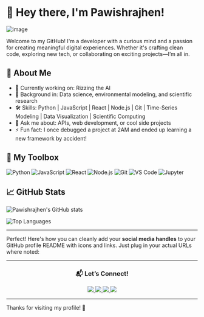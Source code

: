 # 👋 Hey there, I'm Pawishrajhen!
![image](https://github.com/user-attachments/assets/11bbd261-0016-48d6-8793-7da0dd9d237e)

Welcome to my GitHub! I'm a developer with a curious mind and a passion for creating meaningful digital experiences. Whether it's crafting clean code, exploring new tech, or collaborating on exciting projects—I’m all in.

## 🚀 About Me

- 🔭 Currently working on: Rizzing the AI
- 💼 Background in: Data science, environmental modeling, and scientific research
- 🛠️ Skills: Python | JavaScript | React | Node.js | Git | Time-Series Modeling | Data Visualization | Scientific Computing
- 💬 Ask me about: APIs, web development, or cool side projects
- ⚡ Fun fact: I once debugged a project at 2AM and ended up learning a new framework by accident!

## 🧰 My Toolbox

![Python](https://img.shields.io/badge/-Python-black?style=flat-square&logo=python)
![JavaScript](https://img.shields.io/badge/-JavaScript-black?style=flat-square&logo=javascript)
![React](https://img.shields.io/badge/-React-black?style=flat-square&logo=react)
![Node.js](https://img.shields.io/badge/-Node.js-black?style=flat-square&logo=node.js)
![Git](https://img.shields.io/badge/-Git-black?style=flat-square&logo=git)
![VS Code](https://img.shields.io/badge/-VS%20Code-black?style=flat-square&logo=visual-studio-code)
![Jupyter](https://img.shields.io/badge/-Jupyter-black?style=flat-square&logo=jupyter)

## 📈 GitHub Stats

![Pawishrajhen's GitHub stats](https://github-readme-stats.vercel.app/api?username=pawishrajhenAR&show_icons=true&theme=radical)

![Top Languages](https://github-readme-stats.vercel.app/api/top-langs/?username=pawishrajhenAR&layout=compact&theme=radical)

---
Perfect! Here's how you can cleanly add your **social media handles** to your GitHub profile README with icons and links. Just plug in your actual URLs where noted:

---

<h3 align="center">📬 Let’s Connect!</h3>

<p align="center">
  <a href="https://www.linkedin.com/in/pawish6364/" target="_blank">
    <img src="https://img.shields.io/badge/LinkedIn-%230077B5.svg?&style=for-the-badge&logo=linkedin&logoColor=white" />
  </a>
  <a href="https://www.instagram.com/ipawish/" target="_blank">
    <img src="https://img.shields.io/badge/Instagram-%23E4405F.svg?&style=for-the-badge&logo=instagram&logoColor=white" />
  </a>
  <a href="https://www.kaggle.com/pawish" target="_blank">
    <img src="https://img.shields.io/badge/Kaggle-20BEFF.svg?&style=for-the-badge&logo=kaggle&logoColor=white" />
  </a>
  <a href="mailto:pawishrajhen@gmail.com" target="_blank">
    <img src="https://img.shields.io/badge/Email-D14836.svg?&style=for-the-badge&logo=gmail&logoColor=white" />
  </a>
</p>

---

Thanks for visiting my profile! 🚀
